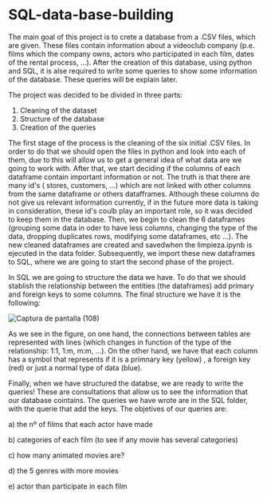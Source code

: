 # SQL-data-base-building

The main goal of this project is to crete a database from a .CSV files, which are given. These files contain information about a videoclub company (p.e. films which the company owns, actors who participated in each film, dates of the rental process, ...). After the creation of this database, using python and SQL, it is alse required to write some queries to show some information of the database. These queries will be explain later.


The project was decided to be divided in three parts:

1) Cleaning of the dataset
2) Structure of the database
3) Creation of the queries

The first stage of the process is the cleaning of the six initial .CSV files. In order to do that we should open the files in python and look into each of them, due to this will allow us to get a general idea of what data are we going to work with. After that, we start deciding if the columns of each dataframe contain important information or not. The truth is that there are many id's ( stores, customers, ...) which are not linked with other columns from the same dataframe or others datafframes. Although these columns do not give us relevant information currently, if in the future more data is taking in consideration, these id's coulb play an important role, so it was decided to keep them in the database. Then, we begin to clean the 6 dataframes (grouping some data in oder to have less columns, changing the type of the data, dropping duplicates rows, modifying some dataframes, etc ...). The new cleaned dataframes are created and savedwhen the limpieza.ipynb is ejecuted  in the data folder. Subsequently, we import these new dataframes to SQL, where we are going to start the second phase of the project. 

In SQL we are going to structure the data we have. To do that we should stablish the relationship between the entities (the dataframes) add primary and foreign keys to some columns. The final structure we have it is the following:

![Captura de pantalla (108)](https://user-images.githubusercontent.com/109019847/187068921-a7b3bc96-f3ed-47f5-aaf0-3ae9649829cd.png)


As we see in the figure, on  one hand, the connections between tables are represented with lines (which changes in function of the type of the relationship: 1:1, 1:m, m:m, ...). On the other hand, we have that each column has a symbol that represents if it is a primnary key (yellow) , a foreign key (red) or just a normal type of data (blue).

Finally, when we have structured the databse, we are ready to write the queries! These are consultations that allow us to see the information that our database cointains. The queries we have wrote are in the SQL folder, with the querie that add the keys. The objetives of our queries are:


  a) the nº of films that each actor have made

  b) categories of each film (to see if any movie has several categories)

  c) how many animated movies are?

  d) the 5 genres with more movies

  e) actor than participate in each film

